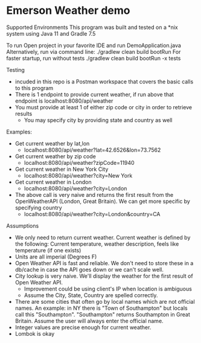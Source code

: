 # Emerson Weather demo

Supported Environments
  This program was built and tested on a *nix system using Java 11 and Gradle 7.5
  
To run
  Open project in your favorite IDE and run DemoApplication.java
  Alternatively, run via command line:
    ./gradlew clean build bootRun
  For faster startup, run without tests
    ./gradlew clean build bootRun -x tests
    
Testing
  - incuded in this repo is a Postman workspace that covers the basic calls to this program
  - There is 1 endpoint to provide current weather, if run above that endpoint is
      localhost:8080/api/weather
  - You must provide at least 1 of either zip code or city in order to retrieve results
    - You may specify city by providing state and country as well
    
Examples:
  - Get current weather by lat,lon
    - localhost:8080/api/weather?lat=42.6526&lon=73.7562
  - Get current weather by zip code
    - localhost:8080/api/weather?zipCode=11940
  - Get current weather in New York City
    - localhost:8080/api/weather?city=New York
  - Get current weather in London
    - localhost:8080/api/weather?city=London
  - The above call is very naive and returns the first result from the OpenWeatherAPI (London, Great Britain). We can get more specific by specifying country
    - localhost:8080/api/weather?city=London&country=CA

    
Assumptions
  - We only need to return current weather. Current weather is defined by the following: Current temperature, weather description, feels like temperature (if one exists)
  - Units are all imperial (Degrees F)
  - Open Weather API is fast and reliable. We don't need to store these in a db/cache in case the API goes down or we can't scale well.
  - City lookup is very naive. We'll display the weather for the first result of Open Weather API. 
    - Improvement could be using client's IP when location is ambiguous
    - Assume the City, State, Country are spelled correctly.
  - There are some cities that often go by local names which are not official names. An example: in NY there is "Town of Southampton" but locals call
    this "Southampton". "Southampton" returns Southampton in Great Britain. Assume the user will always enter the official name.
  - Integer values are precise enough for current weather.
  - Lombok is okay
